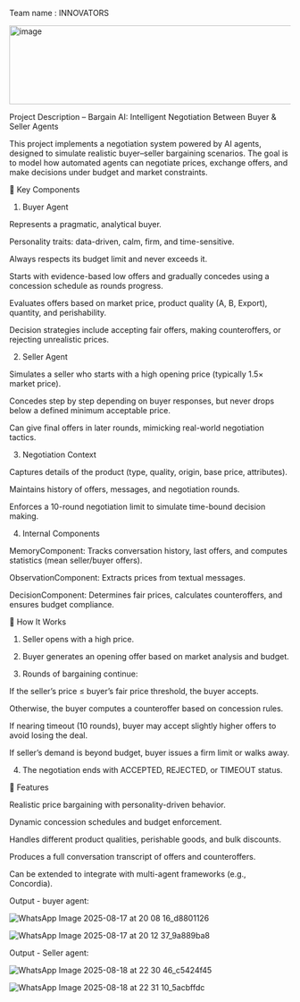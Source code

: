 Team name :  INNOVATORS




<img width="516" height="141" alt="image" src="https://github.com/user-attachments/assets/02411381-d312-493e-8e6e-c7de5c8acc2f" />


Project Description – Bargain AI: Intelligent Negotiation Between Buyer & Seller Agents

This project implements a negotiation system powered by AI agents, designed to simulate realistic buyer–seller bargaining scenarios. The goal is to model how automated agents can negotiate prices, exchange offers, and make decisions under budget and market constraints.

🔹 Key Components

1. Buyer Agent

Represents a pragmatic, analytical buyer.

Personality traits: data-driven, calm, firm, and time-sensitive.

Always respects its budget limit and never exceeds it.

Starts with evidence-based low offers and gradually concedes using a concession schedule as rounds progress.

Evaluates offers based on market price, product quality (A, B, Export), quantity, and perishability.

Decision strategies include accepting fair offers, making counteroffers, or rejecting unrealistic prices.



2. Seller Agent 

Simulates a seller who starts with a high opening price (typically 1.5× market price).

Concedes step by step depending on buyer responses, but never drops below a defined minimum acceptable price.

Can give final offers in later rounds, mimicking real-world negotiation tactics.



3. Negotiation Context

Captures details of the product (type, quality, origin, base price, attributes).

Maintains history of offers, messages, and negotiation rounds.

Enforces a 10-round negotiation limit to simulate time-bound decision making.



4. Internal Components

MemoryComponent: Tracks conversation history, last offers, and computes statistics (mean seller/buyer offers).

ObservationComponent: Extracts prices from textual messages.

DecisionComponent: Determines fair prices, calculates counteroffers, and ensures budget compliance.




🔹 How It Works

1. Seller opens with a high price.


2. Buyer generates an opening offer based on market analysis and budget.


3. Rounds of bargaining continue:

If the seller’s price ≤ buyer’s fair price threshold, the buyer accepts.

Otherwise, the buyer computes a counteroffer based on concession rules.

If nearing timeout (10 rounds), buyer may accept slightly higher offers to avoid losing the deal.

If seller’s demand is beyond budget, buyer issues a firm limit or walks away.



4. The negotiation ends with ACCEPTED, REJECTED, or TIMEOUT status.



🔹 Features

Realistic price bargaining with personality-driven behavior.

Dynamic concession schedules and budget enforcement.

Handles different product qualities, perishable goods, and bulk discounts.

Produces a full conversation transcript of offers and counteroffers.

Can be extended to integrate with multi-agent frameworks (e.g., Concordia).



Output - buyer agent:



![WhatsApp Image 2025-08-17 at 20 08 16_d8801126](https://github.com/user-attachments/assets/36758127-8764-4809-9d44-987bad3f7c86)


![WhatsApp Image 2025-08-17 at 20 12 37_9a889ba8](https://github.com/user-attachments/assets/1ce60096-a393-4e7a-bfe3-65732df55813)




Output - Seller agent:



![WhatsApp Image 2025-08-18 at 22 30 46_c5424f45](https://github.com/user-attachments/assets/7c3184c4-3b4c-4103-98db-0344a8e84692)


![WhatsApp Image 2025-08-18 at 22 31 10_5acbffdc](https://github.com/user-attachments/assets/43721f07-5a57-40c9-9151-00e82b0cd40a)





